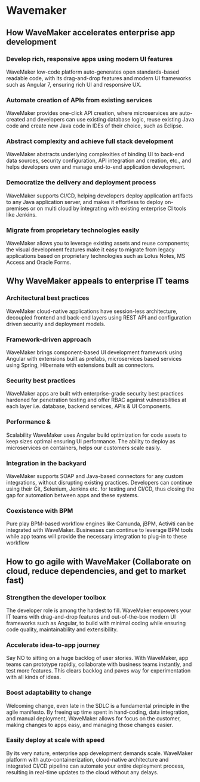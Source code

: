 # Wavemaker
## How WaveMaker accelerates enterprise app development
### Develop rich, responsive apps using modern UI features
WaveMaker low-code platform auto-generates open standards-based readable code, with its drag-and-drop features and modern UI frameworks such as Angular 7, ensuring rich UI and responsive UX.
### Automate creation of APIs from existing services
WaveMaker provides one-click API creation, where microservices are auto-created and developers can use existing database logic, reuse existing Java code and create new Java code in IDEs of their choice, such as Eclipse.
### Abstract complexity and achieve full stack development
WaveMaker abstracts underlying complexities of binding UI to back-end data sources, security configuration, API integration and creation, etc., and helps developers own and manage end-to-end application development.
### Democratize the delivery and deployment process
WaveMaker supports CI/CD, helping developers deploy application artifacts to any Java application server, and makes it effortless to deploy on-premises or on multi cloud by integrating with existing enterprise CI tools like Jenkins.
### Migrate from proprietary technologies easily
WaveMaker allows you to leverage existing assets and reuse components; the visual development features make it easy to migrate from legacy applications based on proprietary technologies such as Lotus Notes, MS Access and Oracle Forms.
## Why WaveMaker appeals to enterprise IT teams
### Architectural best practices
WaveMaker cloud-native applications have session-less architecture, decoupled frontend and back-end layers using REST API and configuration driven security and deployment models. 
### Framework-driven approach
WaveMaker brings component-based UI development framework using Angular with extensions built as prefabs, microservices based services using Spring, Hibernate with extensions built as connectors. 
### Security best practices
WaveMaker apps are built with enterprise-grade security best practices hardened for penetration testing and offer RBAC against vulnerabilities at each layer i.e. database, backend services, APIs & UI Components.
### Performance &
Scalability
WaveMaker uses Angular build optimization for code assets to keep sizes optimal ensuring UI performance. The ability to deploy as microservices on containers, helps our customers scale easily.
### Integration in the backyard
WaveMaker supports SOAP and Java-based connectors for any custom integrations, without disrupting existing practices. Developers can continue using their Git, Selenium, Jenkins etc. for testing and CI/CD, thus closing the gap for automation between apps and these systems.
### Coexistence with BPM
Pure play BPM-based workflow engines like Camunda, jBPM, Activiti can be integrated with WaveMaker. Businesses can continue to leverage BPM tools while app teams will provide the necessary integration to plug-in to these workflow 
## How to go agile with WaveMaker (Collaborate on cloud, reduce dependencies, and get to market fast)
### Strengthen the developer toolbox
The developer role is among the hardest to fill. WaveMaker empowers your IT teams with drag-and-drop features and out-of-the-box modern UI frameworks such as Angular, to build with minimal coding while ensuring code quality, maintainability and extensibility.
### Accelerate idea-to-app journey
Say NO to sitting on a huge backlog of user stories. With WaveMaker, app teams can prototype rapidly, collaborate with business teams instantly, and test more features. This clears backlog and paves way for experimentation with all kinds of ideas.
### Boost adaptability to change
Welcoming change, even late in the SDLC is a fundamental principle in the agile manifesto. By freeing up time spent in hand-coding, data integration, and manual deployment, WaveMaker allows for focus on the customer, making changes to apps easy, and managing those changes easier.
### Easily deploy at scale with speed
By its very nature, enterprise app development demands scale. WaveMaker platform with auto-containerization, cloud-native architecture and integrated CI/CD pipeline can automate your entire deployment process, resulting in real-time updates to the cloud without any delays.
